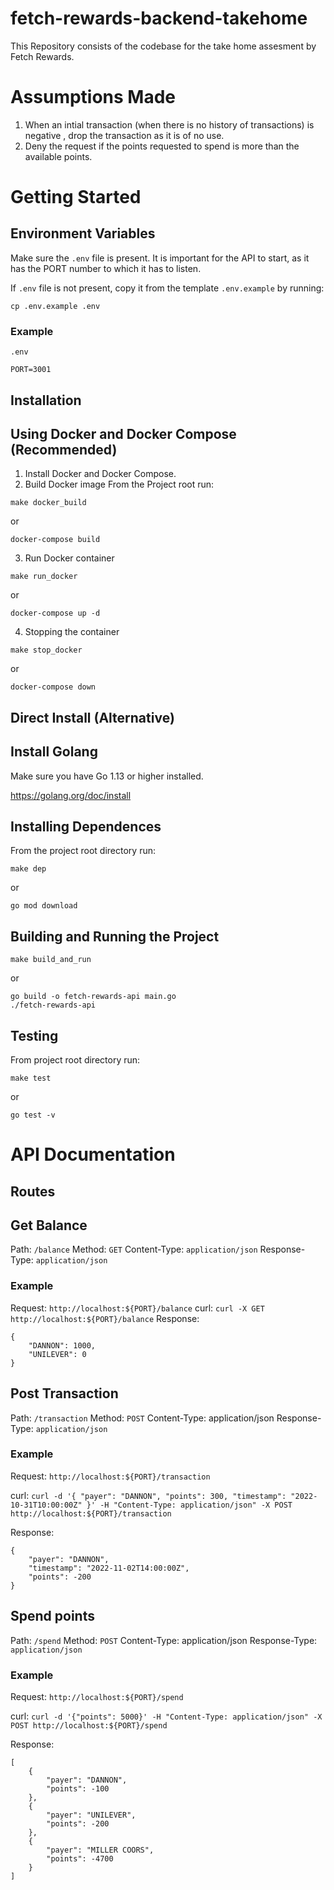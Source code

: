 # fetch-rewards-backend-takehome
This Repository consists of the codebase for the take home assesment by Fetch Rewards.

# Assumptions Made
1. When an intial transaction (when there is no history of transactions) is negative , drop the transaction as it is of no use.
2. Deny the request if the points requested to spend is more than the available points. 

# Getting Started

## Environment Variables
Make sure the `.env` file is present. It is important for the API to start, as it has the PORT number to which it has to listen.

If `.env` file is not present, copy it from the template `.env.example` by running:
```
cp .env.example .env
```

### Example
`.env`
```
PORT=3001
```
## Installation

## Using Docker and Docker Compose (Recommended)
1. Install Docker and Docker Compose.
2. Build Docker image 
From the Project root run:

```
make docker_build
```
or
```
docker-compose build
```
3. Run Docker container
```
make run_docker
```
or
```
docker-compose up -d
```

4. Stopping the container
```
make stop_docker
```
or
```
docker-compose down
```

## Direct Install (Alternative)
## Install Golang

Make sure you have Go 1.13 or higher installed.

https://golang.org/doc/install

## Installing Dependences
From the project root directory run:

```
make dep
```

or

```
go mod download
```

## Building and Running the Project

```
make build_and_run
```
or
```
go build -o fetch-rewards-api main.go
./fetch-rewards-api

```

## Testing
From project root directory run:

```
make test
```

or

```
go test -v
```

# API Documentation

## Routes

## Get Balance
Path: `/balance`
Method: `GET`
Content-Type: `application/json`
Response-Type: `application/json`
### Example
Request: `http://localhost:${PORT}/balance`
curl: `curl -X GET http://localhost:${PORT}/balance`
Response:
```
{
    "DANNON": 1000,
    "UNILEVER": 0
}
```

## Post Transaction
Path: `/transaction`
Method: `POST`
Content-Type: application/json
Response-Type: `application/json`

### Example
Request: `http://localhost:${PORT}/transaction`

curl: `curl -d '{ "payer": "DANNON", "points": 300, "timestamp": "2022-10-31T10:00:00Z" }' -H "Content-Type: application/json" -X POST http://localhost:${PORT}/transaction`

Response:
```
{
	"payer": "DANNON",
	"timestamp": "2022-11-02T14:00:00Z",
	"points": -200
}
```


## Spend points
Path: `/spend`
Method: `POST`
Content-Type: application/json
Response-Type: `application/json`

### Example
Request: `http://localhost:${PORT}/spend`

curl: `curl -d '{"points": 5000}' -H "Content-Type: application/json" -X POST http://localhost:${PORT}/spend`

Response:
```
[
	{
		"payer": "DANNON",
		"points": -100
	},
	{
		"payer": "UNILEVER",
		"points": -200
	},
	{
		"payer": "MILLER COORS",
		"points": -4700
	}
]
```